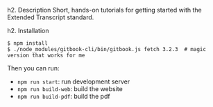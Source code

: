 h2. Description
Short, hands-on tutorials for getting started with the Extended Transcript standard.

h2. Installation

```
$ npm install
$ ./node_modules/gitbook-cli/bin/gitbook.js fetch 3.2.3  # magic version that works for me
```

Then you can run: 
* `npm run start`: run development server
* `npm run build-web`: build the website
* `npm run build-pdf`: build the pdf

